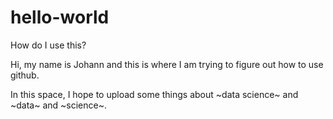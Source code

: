 # hello-world
How do I use this?

Hi, my name is Johann and this is where I am trying to figure out how to use github.

In this space, I hope to upload some things about \~data science\~ and \~data\~ and \~science\~.
